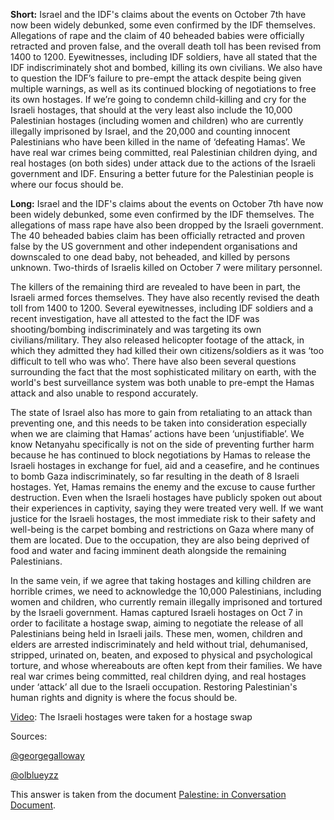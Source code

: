 **Short:** Israel and the IDF's claims about the events on October 7th have now been widely debunked, some even confirmed by the IDF themselves. Allegations of rape and the claim of 40 beheaded babies were officially retracted and proven false, and the overall death toll has been revised from 1400 to 1200. Eyewitnesses, including IDF soldiers, have all stated that the IDF indiscriminately shot and bombed, killing its own civilians. We also have to question the IDF’s failure to pre-empt the attack despite being given multiple warnings, as well as its continued blocking of negotiations to free its own hostages. If we’re going to condemn child-killing and cry for the Israeli hostages, that should at the very least also include the 10,000 Palestinian hostages (including women and children) who are currently illegally imprisoned by Israel, and the 20,000 and counting innocent Palestinians who have been killed in the name of ‘defeating Hamas’. We have real war crimes being committed, real Palestinian children dying, and real hostages (on both sides) under attack due to the actions of the Israeli government and IDF. Ensuring a better future for the Palestinian people is where our focus should be.

**Long:** Israel and the IDF's claims about the events on October 7th have now been widely debunked, some even confirmed by the IDF themselves. The allegations of mass rape have also been dropped by the Israeli government. The 40 beheaded babies claim has been officially retracted and proven false by the US government and other independent organisations and downscaled to one dead baby, not beheaded, and killed by persons unknown. Two-thirds of Israelis killed on October 7 were military personnel.

The killers of the remaining third are revealed to have been in part, the Israeli armed forces themselves. They have also recently revised the death toll from 1400 to 1200. Several eyewitnesses, including IDF soldiers and a recent investigation, have all attested to the fact the IDF was shooting/bombing indiscriminately and was targeting its own civilians/military. They also released helicopter footage of the attack, in which they admitted they had killed their own citizens/soldiers as it was ‘too difficult to tell who was who’. There have also been several questions surrounding the fact that the most sophisticated military on earth, with the world's best surveillance system was both unable to pre-empt the Hamas attack and also unable to respond accurately.

The state of Israel also has more to gain from retaliating to an attack than preventing one, and this needs to be taken into consideration especially when we are claiming that Hamas’ actions have been ‘unjustifiable’. We know Netanyahu specifically is not on the side of preventing further harm because he has continued to block negotiations by Hamas to release the Israeli hostages in exchange for fuel, aid and a ceasefire, and he continues to bomb Gaza indiscriminately, so far resulting in the death of 8 Israeli hostages. Yet, Hamas remains the enemy and the excuse to cause further destruction. Even when the Israeli hostages have publicly spoken out about their experiences in captivity, saying they were treated very well. If we want justice for the Israeli hostages, the most immediate risk to their safety and well-being is the carpet bombing and restrictions on Gaza where many of them are located. Due to the occupation, they are also being deprived of food and water and facing imminent death alongside the remaining Palestinians.

In the same vein, if we agree that taking hostages and killing children are horrible crimes, we need to acknowledge the 10,000 Palestinians, including women and children, who currently remain illegally imprisoned and tortured by the Israeli government. Hamas captured Israeli hostages on Oct 7 in order to facilitate a hostage swap, aiming to negotiate the release of all Palestinians being held in Israeli jails. These men, women, children and elders are arrested indiscriminately and held without trial, dehumanised, stripped, urinated on, beaten, and exposed to physical and psychological torture, and whose whereabouts are often kept from their families. We have real war crimes being committed, real children dying, and real hostages under ‘attack’ all due to the Israeli occupation. Restoring Palestinian's human rights and dignity is where the focus should be.

[Video](https://www.instagram.com/p/CzCvpQVvtOG/): The Israeli hostages were taken for a hostage swap

Sources:

[@georgegalloway](https://twitter.com/georgegalloway)

[@olblueyzz](http://www.instagram.com/olblueyzz)

This answer is taken from the document [Palestine: in Conversation Document](https://docs.google.com/document/d/1OVKqgxQDOfFjy5h6KXgbKkHTFRPvRT79LFOcAao-imA/edit?pli=1&fbclid=IwAR31dX1VTjTiQRPBgdu-jeocUOhqXZcPCnsWFthV4VFLhjCya9_A22ZpQEs).
